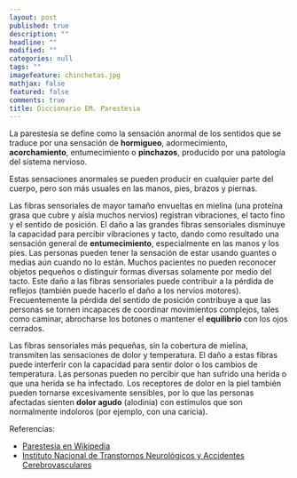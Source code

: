 ```yaml
---
layout: post
published: true
description: ""
headline: ""
modified: ""
categories: null
tags: ""
imagefeature: chinchetas.jpg
mathjax: false
featured: false
comments: true
title: Diccionario EM. Parestesia
---
```


La parestesia se define como la sensación anormal de los sentidos que se traduce por una sensación de **hormigueo**, adormecimiento, **acorchamiento**, entumecimiento o **pinchazos**, producido por una patología del sistema nervioso.

Estas sensaciones anormales se pueden producir en cualquier parte del cuerpo, pero son más usuales en las manos, pies, brazos y piernas.

Las fibras sensoriales de mayor tamaño envueltas en mielina (una proteína grasa que cubre y aísla muchos nervios) registran vibraciones, el tacto fino y el sentido de posición. El daño a las grandes fibras sensoriales disminuye la capacidad para percibir vibraciones y tacto, dando como resultado una sensación general de **entumecimiento**, especialmente en las manos y los pies. Las personas pueden tener la sensación de estar usando guantes o medias aún cuando no lo están. Muchos pacientes no pueden reconocer objetos pequeños o distinguir formas diversas solamente por medio del tacto. Este daño a las fibras sensoriales puede contribuir a la pérdida de reflejos (también puede hacerlo el daño a los nervios motores). Frecuentemente la pérdida del sentido de posición contribuye a que las personas se tornen incapaces de coordinar movimientos complejos, tales como caminar, abrocharse los botones o mantener el **equilibrio** con los ojos cerrados.

Las fibras sensoriales más pequeñas, sin la cobertura de mielina, transmiten las sensaciones de dolor y temperatura. El daño a estas fibras puede interferir con la capacidad para sentir dolor o los cambios de temperatura. Las personas pueden no percibir que han sufrido una herida o que una herida se ha infectado. Los receptores de dolor en la piel también pueden tornarse excesivamente sensibles, por lo que las personas afectadas sienten **dolor agudo** (alodinia) con estímulos que son normalmente indoloros (por ejemplo, con una caricia).

Referencias:
- [Parestesia en Wikipedia](https://es.wikipedia.org/wiki/Parestesia)
- [Instituto Nacional de Transtornos Neurológicos y Accidentes Cerebrovasculares](http://espanol.ninds.nih.gov/trastornos/neuropatia_periferica.htm)